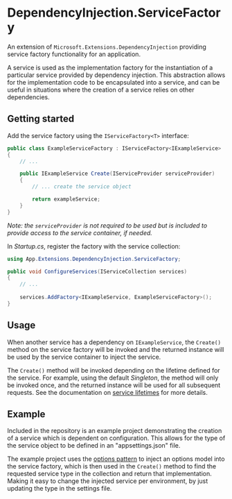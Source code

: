 # DependencyInjection.ServiceFactory

An extension of `Microsoft.Extensions.DependencyInjection` providing service factory functionality for an application.

A service is used as the implementation factory for the instantiation of a particular service provided by dependency injection. This abstraction allows for the implementation code to be encapsulated into a service, and can be useful in situations where the creation of a service relies on other dependencies.

## Getting started

Add the service factory using the `IServiceFactory<T>` interface:

``` csharp
public class ExampleServiceFactory : IServiceFactory<IExampleService>
{
    // ...

    public IExampleService Create(IServiceProvider serviceProvider)
    {
        // ... create the service object

        return exampleService;
    }
}
```

*Note: the `serviceProvider` is not required to be used but is included to provide access to the service container, if needed.*

In *Startup.cs*, register the factory with the service collection:

```csharp
using App.Extensions.DependencyInjection.ServiceFactory;

public void ConfigureServices(IServiceCollection services)
{
    // ...
    
    services.AddFactory<IExampleService, ExampleServiceFactory>();
}
```

## Usage

When another service has a dependency on `IExampleService`, the `Create()` method on the service factory will be invoked and the returned instance will be used by the service container to inject the service.

The `Create()` method will be invoked depending on the lifetime defined for the service. For example, using the default *Singleton*, the method will only be invoked once, and the returned instance will be used for all subsequent requests. See the documentation on [service lifetimes](https://docs.microsoft.com/en-us/aspnet/core/fundamentals/dependency-injection?view=aspnetcore-2.2#service-lifetimes) for more details.

## Example

Included in the repository is an example project demonstrating the creation of a service which is dependent on configuration. This allows for the type of the service object to be defined in an "appsettings.json" file.

The example project uses the [options pattern](https://docs.microsoft.com/en-us/aspnet/core/fundamentals/configuration/options?view=aspnetcore-2.2) to inject an options model into the service factory, which is then used in the `Create()` method to find the requested service type in the collection and return that implementation. Making it easy to change the injected service per environment, by just updating the type in the settings file.
